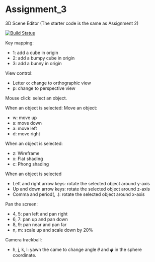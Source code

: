 # Assignment_3
3D Scene Editor
(The starter code is the same as Assignment 2)

[![Build Status](https://travis-ci.com/NYUGraphics/assignment3-LihengGong.svg?token=u6yadprNEVSaZeyz72c8&branch=master)](https://travis-ci.com/NYUGraphics/assignment3-LihengGong)


Key mapping:

- 1: add a cube in origin
- 2: add a bumpy cube in origin
- 3: add a bunny in origin


View control:
- Letter o: change to orthographic view
- p: change to perspective view


Mouse click: select an object.


When an object is selected:
Move an object:
- w: move up
- s: move down
- a: move left
- d: move right

When an object is selected:
- z: Wireframe
- x: Flat shading
- c: Phong shading


When an object is selected
- Left and right arrow keys: rotate the selected object around y-axis
- Up and down arrow keys: rotate the selected object around z-axis
- Comma and period(, .): rotate the selected object around x-axis


Pan the screen:
- 4, 5: pan left and pan right
- 6, 7: pan up and pan down
- 8, 9: pan near and pan far
- n, m: scale up and scale down by 20%


Camera trackball:
- h, j, k, l: yawn the came to change angle 𝜃 and 𝞿 in the sphere coordinate.
